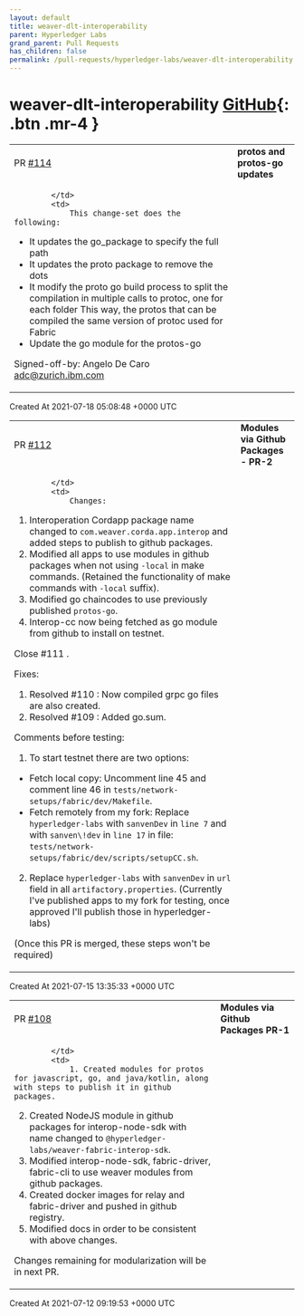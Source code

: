 ```yaml
---
layout: default
title: weaver-dlt-interoperability
parent: Hyperledger Labs
grand_parent: Pull Requests
has_children: false
permalink: /pull-requests/hyperledger-labs/weaver-dlt-interoperability
---
```


# weaver-dlt-interoperability <span class="fs-3 right-align">[GitHub](https://github.com/hyperledger-labs/weaver-dlt-interoperability){: .btn .mr-4 }</span>


<div>
    <table>
        <tr>
            <td>
                PR <a href="https://github.com/hyperledger-labs/weaver-dlt-interoperability/pull/114" class=".btn">#114</a>
            </td>
            <td>
                <b>
                    protos and protos-go updates
                </b>
            </td>
        </tr>
        <tr>
            <td>
                
            </td>
            <td>
                This change-set does the following:
- It updates the go_package to specify the full path
- It updates the proto package to remove the dots
- It modify the proto go build process to split the compilation in multiple calls to protoc, one for each folder
This way, the protos that can be compiled the same version of protoc used for Fabric
- Update the go module for the protos-go

Signed-off-by: Angelo De Caro <adc@zurich.ibm.com>
            </td>
        </tr>
    </table>
    <div class="right-align">
        Created At 2021-07-18 05:08:48 +0000 UTC
    </div>
</div>

<div>
    <table>
        <tr>
            <td>
                PR <a href="https://github.com/hyperledger-labs/weaver-dlt-interoperability/pull/112" class=".btn">#112</a>
            </td>
            <td>
                <b>
                    Modules via Github Packages - PR-2
                </b>
            </td>
        </tr>
        <tr>
            <td>
                
            </td>
            <td>
                Changes: 
1. Interoperation Cordapp package name changed to `com.weaver.corda.app.interop` and added steps to publish to github packages.
2. Modified all apps to use modules in github packages when not using `-local` in make commands. (Retained the functionality of make commands with `-local` suffix).
3. Modified go chaincodes to use previously published `protos-go`.
4. Interop-cc now being fetched as go module from github to install on testnet.

Close #111 .

Fixes:
1. Resolved #110 : Now compiled grpc go files are also created.
2. Resolved #109 : Added go.sum.

Comments before testing:
1. To start testnet there are two options:

- Fetch local copy: Uncomment line 45 and comment line 46 in `tests/network-setups/fabric/dev/Makefile`.
- Fetch remotely from my fork: Replace `hyperledger-labs` with `sanvenDev` in `line 7` and with `sanven\!dev` in `line 17`
in file: `tests/network-setups/fabric/dev/scripts/setupCC.sh`.

2. Replace `hyperledger-labs` with `sanvenDev` in `url` field in all `artifactory.properties`. (Currently I've published apps to my fork for testing, once approved I'll publish those in hyperledger-labs)

(Once this PR is merged, these steps won't be required)
            </td>
        </tr>
    </table>
    <div class="right-align">
        Created At 2021-07-15 13:35:33 +0000 UTC
    </div>
</div>

<div>
    <table>
        <tr>
            <td>
                PR <a href="https://github.com/hyperledger-labs/weaver-dlt-interoperability/pull/108" class=".btn">#108</a>
            </td>
            <td>
                <b>
                    Modules via Github Packages PR-1
                </b>
            </td>
        </tr>
        <tr>
            <td>
                
            </td>
            <td>
                1. Created modules for protos for javascript, go, and java/kotlin, along with steps to publish it in github packages.
2. Created NodeJS module in github packages for interop-node-sdk with name changed to `@hyperledger-labs/weaver-fabric-interop-sdk`.
3. Modified interop-node-sdk, fabric-driver, fabric-cli to use weaver modules from github packages.
4. Created docker images for relay and fabric-driver and pushed in github registry.
5. Modified docs in order to be consistent with above changes.

Changes remaining for modularization will be in next PR.
            </td>
        </tr>
    </table>
    <div class="right-align">
        Created At 2021-07-12 09:19:53 +0000 UTC
    </div>
</div>

